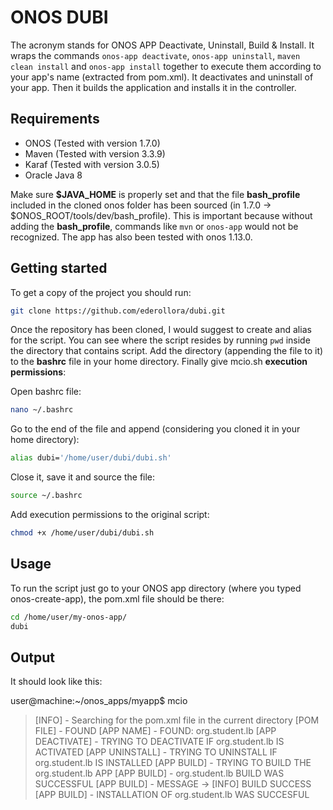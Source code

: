 # ONOS DUBI

The acronym stands for ONOS APP Deactivate, Uninstall, Build & Install. It wraps the commands `onos-app deactivate`, `onos-app uninstall`, `maven clean install` and `onos-app install` together to execute them according to your app's name (extracted from pom.xml). It deactivates and uninstall of your app. Then it builds the application and installs it in the controller.

## Requirements

* ONOS (Tested with version 1.7.0)
* Maven (Tested with version 3.3.9)
* Karaf (Tested with version 3.0.5)
* Oracle Java 8

Make sure **$JAVA_HOME** is properly set and that the file **bash_profile** included in the cloned onos folder has been sourced (in 1.7.0 -> $ONOS_ROOT/tools/dev/bash_profile). This is important because without adding the **bash_profile**, commands like `mvn` or `onos-app` would not be recognized. The app has also been tested with onos 1.13.0. 

## Getting started

To get a copy of the project you should run:

```bash
git clone https://github.com/ederollora/dubi.git
```

Once the repository has been cloned, I would suggest to create and alias for the script. You can see where the script resides by running `pwd` inside the directory that contains script. Add the directory (appending the file to it) to the **bashrc** file in your home directory. Finally give mcio.sh **execution permissions**:

Open bashrc file:
```bash
nano ~/.bashrc
```
Go to the end of the file and append (considering you cloned it in your home directory):
```bash
alias dubi='/home/user/dubi/dubi.sh'
```
Close it, save it and source the file:
```bash
source ~/.bashrc
```

Add execution permissions to the original script:
```bash
chmod +x /home/user/dubi/dubi.sh
```

## Usage

To run the script just go to your ONOS app directory (where you typed onos-create-app), the pom.xml file should be there:
```bash
cd /home/user/my-onos-app/
dubi
```

## Output

It should look like this:

user@machine:~/onos_apps/myapp$ mcio

> [INFO] - Searching for the pom.xml file in the current directory
> [POM FILE] - FOUND
> [APP NAME] - FOUND: org.student.lb
> [APP DEACTIVATE] - TRYING TO DEACTIVATE IF org.student.lb IS ACTIVATED
> [APP UNINSTALL] - TRYING TO UNINSTALL IF org.student.lb IS INSTALLED
> [APP BUILD] - TRYING TO BUILD THE org.student.lb APP
> [APP BUILD] - org.student.lb BUILD WAS SUCCESSFUL
> [APP BUILD] - MESSAGE  -> [INFO] BUILD SUCCESS
> [APP BUILD] - INSTALLATION OF org.student.lb WAS SUCCESFUL
